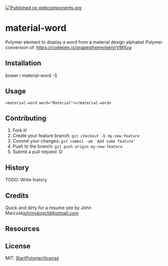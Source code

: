 [![Published on webcomponents.org](https://img.shields.io/badge/webcomponents.org-published-blue.svg)](https://beta.webcomponents.org/element/owner/my-element)

# material-word
Polymer element to display a word from a material design alphabet
Polymer conversion of: https://codepen.io/grapestheme/pen/rVMXva


## Installation

bower i material-word -S


## Usage




<!--
```
<custom-element-demo height="600">
<template>
<link rel="import" href="material-word.html">
<material-word word="Material"></material-word>
</template>
</custom-element-demo>
```
-->
```
<material-word word="Material"></material-word>
```

## Contributing

1. Fork it!
2. Create your feature branch: `git checkout -b my-new-feature`
3. Commit your changes: `git commit -am 'Add some feature'`
4. Push to the branch: `git push origin my-new-feature`
5. Submit a pull request :D

## History

TODO: Write history

## Credits

Quick and dirty for a resume site by John Marczak<johnnyboyct@hotmail.com>


## Resources



## License

MIT: [StartPolymer/license](https://github.com/StartPolymer/license)


[webcomponents-image]: https://img.shields.io/badge/webcomponents.org-published-blue.svg
[webcomponents-url]: https://beta.webcomponents.org/element/StartPolymer/s-rating
[webcomponents-demo]: https://beta.webcomponents.org/element/StartPolymer/s-rating/demo/demo/index.html
